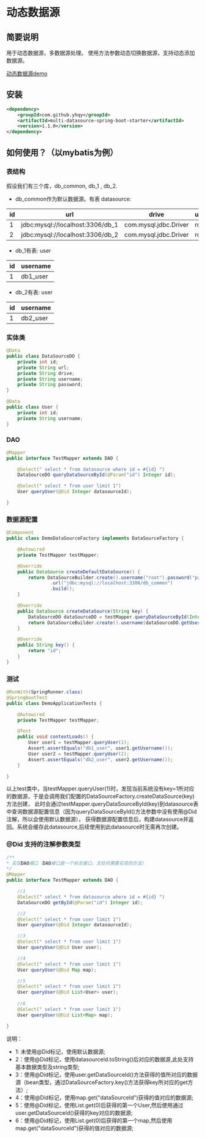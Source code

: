 # 动态数据源

## 简要说明

用于动态数据源，多数据源处理。
使用方法参数动态切换数据源，支持动态添加数据源。

[动态数据源demo](https://gitee.com/yuanheqiuye/multi-datasource-demo)

## 安装

```xml
<dependency>
    <groupId>com.github.yhqy</groupId>
    <artifactId>multi-datasource-spring-boot-starter</artifactId>
    <version>1.1.0</version>
</dependency>
```

## 如何使用？（以mybatis为例）

### 表结构
假设我们有三个库，db_common, db_1 , db_2.

- db_common作为默认数据源。有表 datasource:

|id|url|drive|username|password|
|----|----|----|----|----|
|1|jdbc:mysql://localhost:3306/db_1|com.mysql.jdbc.Driver|root|password|
|2|jdbc:mysql://localhost:3306/db_2|com.mysql.jdbc.Driver|root|password|

- db_1有表: user

|id|username|
|----|----|
|1|db1_user|

- db_2有表: user

|id|username|
|----|----|
|1|db2_user|

### 实体类
```java
@Data
public class DataSourceDO {
    private int id;
    private String url;
    private String drive;
    private String username;
    private String password;
}

@Data
public class User {
    private int id;
    private String username;
}
```

### DAO
```java
@Mapper
public interface TestMapper extends DAO {

    @Select(" select * from datasource where id = #{id} ")
    DataSourceDO queryDataSourceById(@Param("id") Integer id);

    @Select(" select * from user limit 1")
    User queryUser(@Did Integer datasourceId);

}
```

### 数据源配置
```java
@Component
public class DemoDataSourceFactory implements DataSourceFactory {

    @Autowired
    private TestMapper testMapper;

    @Override
    public DataSource createDefaultDataSource() {
        return DataSourceBuilder.create().username("root").password("password")
                .url("jdbc:mysql://localhost:3306/db_common")
                .build();
    }

    @Override
    public DataSource createDataSource(String key) {
        DataSourceDO dataSourceDO = testMapper.queryDataSourceById(Integer.parseInt(key));
        return DataSourceBuilder.create().username(dataSourceDO.getUsername()).password(dataSourceDO.getPassword()).url(dataSourceDO.getUrl()).build();
    }

    @Override
    public String key() {
        return "id";
    }
}
```

### 测试
```java
@RunWith(SpringRunner.class)
@SpringBootTest
public class DemoApplicationTests {

    @Autowired
    private TestMapper testMapper;

    @Test
    public void contextLoads() {
        User user1 = testMapper.queryUser(1);
        Assert.assertEquals("db1_user", user1.getUsername());
        User user2 = testMapper.queryUser(2);
        Assert.assertEquals("db2_user", user2.getUsername());
    }

}
```

以上test类中，当testMapper.queryUser(1)时，发现当前系统没有key=1所对应的数据源，于是会调用我们配置的DataSourceFactory.createDataSource(key)方法创建，
此时会通过testMapper.queryDataSourceById(key)到datasource表中查询数据源配置信息（因为queryDataSourceById()方法参数中没有使用@Did注解，所以会使用默认数据源），
获得数据源配置信息后，构建datasource并返回。系统会缓存此datasource,后续使用到此datasource时无需再次创建。

### @Did 支持的注解参数类型
```java
/**
* 实现DAO接口（DAO接口是一个标志接口，无任何需要实现的方法）
*/
@Mapper
public interface TestMapper extends DAO {

    //1
    @Select(" select * from datasource where id = #{id} ")
    DataSourceDO getById(@Param("id") Integer id);

    //2
    @Select(" select * from user limit 1")
    User queryUser(@Did Integer datasourceId);

    //3
    @Select(" select * from user limit 1")
    User queryUser(@Did User user);

    //4
    @Select(" select * from user limit 1")
    User queryUser(@Did Map map);

    //5
    @Select(" select * from user limit 1")
    User queryUser(@Did List<User> user);
    
    //6
    @Select(" select * from user limit 1")
    User queryUser(@Did List<Map> map);

}
```

说明：
- 1: 未使用@Did标记，使用默认数据源;
- 2：使用@Did标记，使用datasourceId.toString()后对应的数据源,此处支持基本数据类型及string类型;
- 3：使用@Did标记，使用user.getDataSourceId()方法获得的值所对应的数据源（bean类型，通过DataSourceFactory.key()方法获得key所对应的get方法）;
- 4：使用@Did标记，使用map.get("dataSourceId")获得的值对应的数据源;
- 5：使用@Did标记，使用List.get(0)后获得的第一个User,然后使用通过user.getDataSourceId()获得的key对应的数据源;
- 6：使用@Did标记，使用List.get(0)后获得的第一个map,然后使用map.get("dataSourceId")获得的值对应的数据源;

